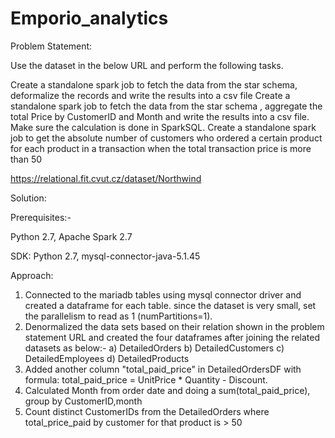 # Emporio_analytics

Problem Statement:

 
Use the dataset in the below URL and perform the following tasks.
 
 
Create a standalone spark job to fetch the data from the star schema, deformalize the records and write the results into a csv file
Create a standalone spark job to fetch the data from the star schema , aggregate the total Price by CustomerID and Month and write the results into a csv file. Make sure the calculation is done in SparkSQL.
Create a standalone spark job to get the absolute number of customers who ordered a certain product for each product in a transaction when the total transaction price is more than 50
 
 
https://relational.fit.cvut.cz/dataset/Northwind




Solution:

Prerequisites:-

Python 2.7, Apache Spark 2.7

SDK: Python 2.7, mysql-connector-java-5.1.45


Approach:

1. Connected to the mariadb tables using mysql connector driver and created a dataframe for each table. since the dataset is very small, set the parallelism to read as 1 (numPartitions=1).
2. Denormalized the data sets based on their relation shown in the problem statement URL and created the four dataframes after joining the related datasets as below:-
  a) DetailedOrders
  b) DetailedCustomers
  c) DetailedEmployees
  d) DetailedProducts
3. Added another column "total_paid_price" in DetailedOrdersDF with formula: total_paid_price = UnitPrice * Quantity - Discount.
4. Calculated Month from order date and doing a sum(total_paid_price), group by CustomerID,month
5. Count distinct CustomerIDs from the DetailedOrders where total_price_paid by customer for that product is > 50
